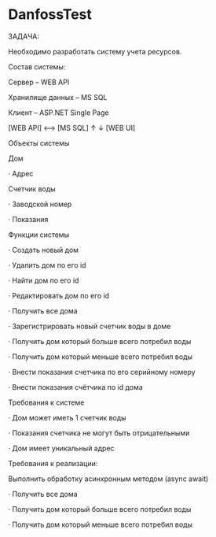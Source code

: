 # DanfossTest
ЗАДАЧА:

Необходимо разработать систему учета ресурсов.

Состав системы:

Сервер – WEB API

Хранилище данных – MS SQL

Клиент – ASP.NET Single Page


[WEB API] <--> [MS SQL]
	↑
<AJAX JSON>
	↓
 [WEB UI]
 
 Объекты системы

Дом

· Адрес

Счетчик воды

· Заводской номер

· Показания

Функции системы

· Создать новый дом

· Удалить дом по его id

· Найти дом по его id

· Редактировать дом по его id

· Получить все дома

· Зарегистрировать новый счетчик воды в доме

· Получить дом который больше всего потребил воды

· Получить дом который меньше всего потребил воды

· Внести показания счетчика по его серийному номеру

· Внести показания счётчика по id дома

Требования к системе

· Дом может иметь 1 счетчик воды

· Показания счетчика не могут быть отрицательными

· Дом имеет уникальный адрес

Требования к реализации:

Выполнить обработку асинхронным методом (async await)

· Получить все дома

· Получить дом который больше всего потребил воды

· Получить дом который меньше всего потребил воды